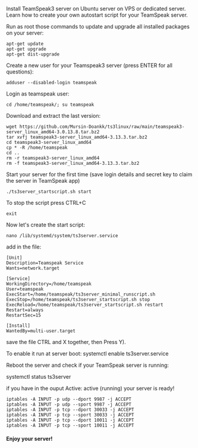 Install TeamSpeak3 server on Ubuntu server on VPS or dedicated server. Learn how to create your own autostart script for your TeamSpeak server.

Run as root those commands to update and upgrade all installed packages on your server:
```
apt-get update
apt-get upgrade
apt-get dist-upgrade
```
Create a new user for your Teamspeak3 server (press ENTER for all questions):
```
adduser --disabled-login teamspeak
```
Login as teamspeak user:
```
cd /home/teamspeak/; su teamspeak
```
Download and extract the last version:
```
wget https://github.com/Mursin-Doankk/ts3linux/raw/main/teamspeak3-server_linux_amd64-3.0.13.8.tar.bz2
tar xvfj teamspeak3-server_linux_amd64-3.13.3.tar.bz2
cd teamspeak3-server_linux_amd64
cp * -R /home/teamspeak
cd ..
rm -r teamspeak3-server_linux_amd64
rm -f teamspeak3-server_linux_amd64-3.13.3.tar.bz2
```
Start your server for the first time (save login details and secret key to claim the server in TeamSpeak app)
```
./ts3server_startscript.sh start
```
To stop the script press CTRL+C
```
exit
```
Now let's create the start script: 
```
nano /lib/systemd/system/ts3server.service
```
add in the file:
```
[Unit]
Description=Teamspeak Service
Wants=network.target

[Service]
WorkingDirectory=/home/teamspeak
User=teamspeak
ExecStart=/home/teamspeak/ts3server_minimal_runscript.sh
ExecStop=/home/teamspeak/ts3server_startscript.sh stop
ExecReload=/home/teamspeak/ts3server_startscript.sh restart
Restart=always
RestartSec=15

[Install]
WantedBy=multi-user.target
```

save the file  CTRL and X together, then Press Y).

To enable it run at server boot:
     systemctl enable ts3server.service

Reboot the server and check if your TeamSpeak server is running:

systemctl status ts3server

if you have in the ouput Active: active (running) your server is ready!


```
iptables -A INPUT -p udp --dport 9987 -j ACCEPT
iptables -A INPUT -p udp --sport 9987 -j ACCEPT
iptables -A INPUT -p tcp --dport 30033 -j ACCEPT
iptables -A INPUT -p tcp --sport 30033 -j ACCEPT
iptables -A INPUT -p tcp --dport 10011 -j ACCEPT
iptables -A INPUT -p tcp --sport 10011 -j ACCEPT
```


#### Enjoy your server!
